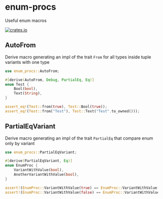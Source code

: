 # enum-procs

Useful enum macros

[![crates.io](https://img.shields.io/crates/v/enum-procs.svg)](https://crates.io/crates/enum-procs)

## AutoFrom

Derive macro generating an impl of the trait `From` for all types
inside tuple variants with one type

```rust
use enum_procs::AutoFrom;

#[derive(AutoFrom, Debug, PartialEq, Eq)]
enum Test {
    Bool(bool),
    Text(String),
}

assert_eq!(Test::from(true), Test::Bool(true));
assert_eq!(Test::from("Test"), Test::Text("Test".to_owned()));
```


## PartialEqVariant

Derive macro generating an impl of the trait `PartialEq` that compare enum only by variant

```rust
use enum_procs::PartialEqVariant;

#[derive(PartialEqVariant, Eq)]
enum EnumProc {
    VariantWithValue(bool),
    AnotherVariantWithValue(bool),
}

assert!(EnumProc::VariantWithValue(true) == EnumProc::VariantWithValue(false));
assert!(EnumProc::VariantWithValue(false) == EnumProc::VariantWithValue(true));
```
